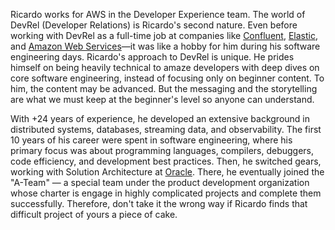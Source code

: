 Ricardo works for AWS in the Developer Experience team. The world of DevRel (Developer Relations) is Ricardo's second nature. Even before working with DevRel as a full-time job at companies like [Confluent](https://www.confluent.io), [Elastic](https://www.elastic.co), and [Amazon Web Services](https://aws.amazon.com)—it was like a hobby for him during his software engineering days. Ricardo's approach to DevRel is unique. He prides himself on being heavily technical to amaze developers with deep dives on core software engineering, instead of focusing only on beginner content. To him, the content may be advanced. But the messaging and the storytelling are what we must keep at the beginner's level so anyone can understand.

With +24 years of experience, he developed an extensive background in distributed systems, databases, streaming data, and observability. The first 10 years of his career were spent in software engineering, where his primary focus was about programming languages, compilers, debuggers, code efficiency, and development best practices. Then, he switched gears, working with Solution Architecture at [Oracle](https://www.oracle.com). There, he eventually joined the "A-Team" — a special team under the product development organization whose charter is engage in highly complicated projects and complete them successfully. Therefore, don't take it the wrong way if Ricardo finds that difficult project of yours a piece of cake.
